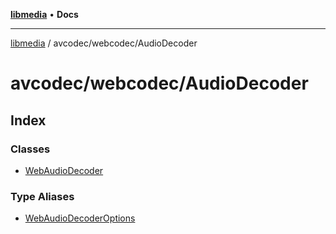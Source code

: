 [**libmedia**](../../../README.md) • **Docs**

***

[libmedia](../../../README.md) / avcodec/webcodec/AudioDecoder

# avcodec/webcodec/AudioDecoder

## Index

### Classes

- [WebAudioDecoder](classes/WebAudioDecoder.md)

### Type Aliases

- [WebAudioDecoderOptions](type-aliases/WebAudioDecoderOptions.md)
